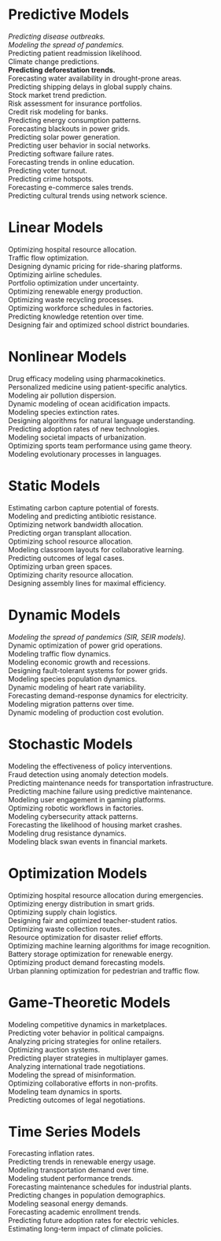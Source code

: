 # Predictive Models
<em>Predicting disease outbreaks.</em>  <br>
<em>Modeling the spread of pandemics.</em> <br>
Predicting patient readmission likelihood. <br>
Climate change predictions. <br>
<strong>Predicting deforestation trends.</strong> <br>
Forecasting water availability in drought-prone areas. <br>
Predicting shipping delays in global supply chains. <br>
Stock market trend prediction. <br>
Risk assessment for insurance portfolios. <br>
Credit risk modeling for banks. <br>
Predicting energy consumption patterns. <br>
Forecasting blackouts in power grids. <br>
Predicting solar power generation. <br>
Predicting user behavior in social networks. <br>
Predicting software failure rates. <br>
Forecasting trends in online education. <br>
Predicting voter turnout. <br>
Predicting crime hotspots. <br>
Forecasting e-commerce sales trends. <br>
Predicting cultural trends using network science. <br>
# Linear Models
Optimizing hospital resource allocation. <br>
Traffic flow optimization. <br>
Designing dynamic pricing for ride-sharing platforms. <br>
Optimizing airline schedules. <br>
Portfolio optimization under uncertainty. <br>
Optimizing renewable energy production. <br>
Optimizing waste recycling processes. <br>
Optimizing workforce schedules in factories. <br>
Predicting knowledge retention over time. <br>
Designing fair and optimized school district boundaries. <br>
# Nonlinear Models
Drug efficacy modeling using pharmacokinetics. <br>
Personalized medicine using patient-specific analytics. <br>
Modeling air pollution dispersion. <br>
Dynamic modeling of ocean acidification impacts. <br>
Modeling species extinction rates. <br>
Designing algorithms for natural language understanding. <br>
Predicting adoption rates of new technologies. <br>
Modeling societal impacts of urbanization. <br>
Optimizing sports team performance using game theory. <br>
Modeling evolutionary processes in languages. <br>
# Static Models
Estimating carbon capture potential of forests. <br>
Modeling and predicting antibiotic resistance. <br>
Optimizing network bandwidth allocation. <br>
Predicting organ transplant allocation. <br>
Optimizing school resource allocation. <br>
Modeling classroom layouts for collaborative learning. <br>
Predicting outcomes of legal cases. <br>
Optimizing urban green spaces. <br>
Optimizing charity resource allocation. <br>
Designing assembly lines for maximal efficiency. <br>
# Dynamic Models
<em>Modeling the spread of pandemics (SIR, SEIR models).</em> <br>
Dynamic optimization of power grid operations. <br>
Modeling traffic flow dynamics. <br>
Modeling economic growth and recessions. <br>
Designing fault-tolerant systems for power grids. <br>
Modeling species population dynamics. <br>
Dynamic modeling of heart rate variability. <br>
Forecasting demand-response dynamics for electricity. <br>
Modeling migration patterns over time. <br>
Dynamic modeling of production cost evolution. <br>
# Stochastic Models
Modeling the effectiveness of policy interventions. <br>
Fraud detection using anomaly detection models. <br>
Predicting maintenance needs for transportation infrastructure. <br>
Predicting machine failure using predictive maintenance. <br>
Modeling user engagement in gaming platforms. <br>
Optimizing robotic workflows in factories. <br>
Modeling cybersecurity attack patterns. <br>
Forecasting the likelihood of housing market crashes. <br>
Modeling drug resistance dynamics. <br>
Modeling black swan events in financial markets. <br>
# Optimization Models
Optimizing hospital resource allocation during emergencies. <br>
Optimizing energy distribution in smart grids. <br>
Optimizing supply chain logistics. <br>
Designing fair and optimized teacher-student ratios. <br>
Optimizing waste collection routes. <br>
Resource optimization for disaster relief efforts. <br>
Optimizing machine learning algorithms for image recognition. <br>
Battery storage optimization for renewable energy. <br>
Optimizing product demand forecasting models. <br>
Urban planning optimization for pedestrian and traffic flow. <br>
# Game-Theoretic Models
Modeling competitive dynamics in marketplaces. <br>
Predicting voter behavior in political campaigns. <br>
Analyzing pricing strategies for online retailers. <br>
Optimizing auction systems. <br>
Predicting player strategies in multiplayer games. <br>
Analyzing international trade negotiations. <br>
Modeling the spread of misinformation. <br>
Optimizing collaborative efforts in non-profits. <br>
Modeling team dynamics in sports. <br>
Predicting outcomes of legal negotiations. <br>
# Time Series Models
Forecasting inflation rates. <br>
Predicting trends in renewable energy usage. <br>
Modeling transportation demand over time. <br>
Modeling student performance trends. <br>
Forecasting maintenance schedules for industrial plants. <br>
Predicting changes in population demographics. <br>
Modeling seasonal energy demands. <br>
Forecasting academic enrollment trends. <br>
Predicting future adoption rates for electric vehicles. <br>
Estimating long-term impact of climate policies. <br>